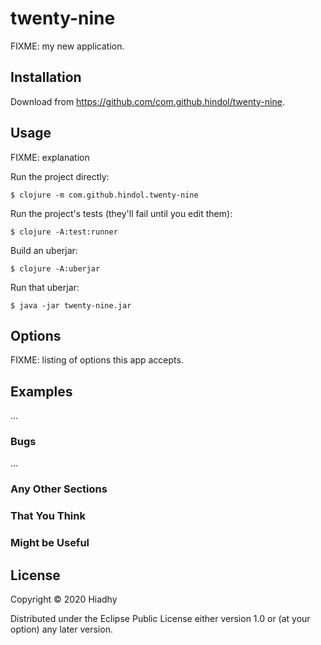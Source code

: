 # twenty-nine

FIXME: my new application.

## Installation

Download from https://github.com/com.github.hindol/twenty-nine.

## Usage

FIXME: explanation

Run the project directly:

    $ clojure -m com.github.hindol.twenty-nine

Run the project's tests (they'll fail until you edit them):

    $ clojure -A:test:runner

Build an uberjar:

    $ clojure -A:uberjar

Run that uberjar:

    $ java -jar twenty-nine.jar

## Options

FIXME: listing of options this app accepts.

## Examples

...

### Bugs

...

### Any Other Sections
### That You Think
### Might be Useful

## License

Copyright © 2020 Hiadhy

Distributed under the Eclipse Public License either version 1.0 or (at
your option) any later version.

